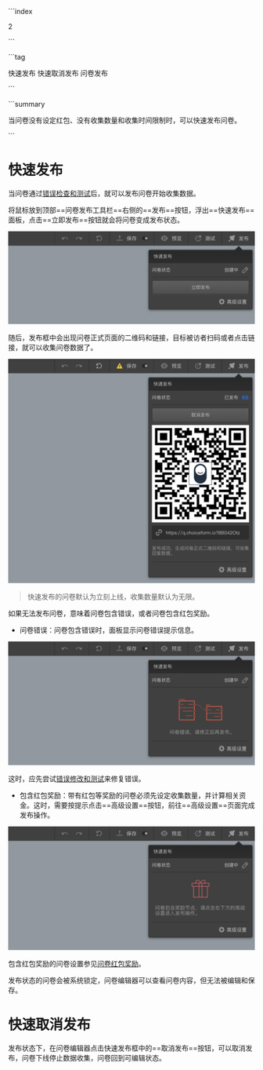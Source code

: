 \```index

2

\```

\```tag

快速发布 快速取消发布 问卷发布

\```

\```summary

当问卷没有设定红包、没有收集数量和收集时间限制时，可以快速发布问卷。

\```

# 快速发布
当问卷通过[错误检查和测试](../06preview/03debugAndTest.md)后，就可以发布问卷开始收集数据。

将鼠标放到顶部==问卷发布工具栏==右侧的==发布==按钮，浮出==快速发布==面板，点击==立即发布==按钮就会将问卷变成发布状态。

<img src='./assets/normal.png'>

随后，发布框中会出现问卷正式页面的二维码和链接，目标被访者扫码或者点击链接，就可以收集问卷数据了。

<img src='./assets/online.png'>

> 快速发布的问卷默认为立刻上线，收集数量默认为无限。

如果无法发布问卷，意味着问卷包含错误，或者问卷包含红包奖励。
+ 问卷错误：问卷包含错误时，面板显示问卷错误提示信息。
  
<img src='./assets/error.png'>

这时，应先尝试[错误修改和测试](../06preview/03debugAndTest.md)来修复错误。

+ 包含红包奖励：带有红包等奖励的问卷必须先设定收集数量，并计算相关资金。这时，需要按提示点击==高级设置==按钮，前往==高级设置==页面完成发布操作。
  
<img src='./assets/reward.png'>

  包含红包奖励的问卷设置参见[问卷红包奖励](../17advancedFunction/03rewardAndLottery.md)。

发布状态的问卷会被系统锁定，问卷编辑器可以查看问卷内容，但无法被编辑和保存。

# 快速取消发布

发布状态下，在问卷编辑器点击快速发布框中的==取消发布==按钮，可以取消发布，问卷下线停止数据收集，问卷回到可编辑状态。
